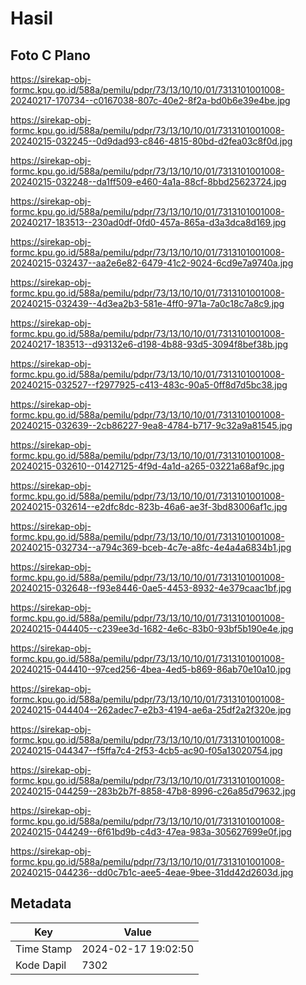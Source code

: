 # Hasil

## Foto C Plano

https://sirekap-obj-formc.kpu.go.id/588a/pemilu/pdpr/73/13/10/10/01/7313101001008-20240217-170734--c0167038-807c-40e2-8f2a-bd0b6e39e4be.jpg

https://sirekap-obj-formc.kpu.go.id/588a/pemilu/pdpr/73/13/10/10/01/7313101001008-20240215-032245--0d9dad93-c846-4815-80bd-d2fea03c8f0d.jpg

https://sirekap-obj-formc.kpu.go.id/588a/pemilu/pdpr/73/13/10/10/01/7313101001008-20240215-032248--da1ff509-e460-4a1a-88cf-8bbd25623724.jpg

https://sirekap-obj-formc.kpu.go.id/588a/pemilu/pdpr/73/13/10/10/01/7313101001008-20240217-183513--230ad0df-0fd0-457a-865a-d3a3dca8d169.jpg

https://sirekap-obj-formc.kpu.go.id/588a/pemilu/pdpr/73/13/10/10/01/7313101001008-20240215-032437--aa2e6e82-6479-41c2-9024-6cd9e7a9740a.jpg

https://sirekap-obj-formc.kpu.go.id/588a/pemilu/pdpr/73/13/10/10/01/7313101001008-20240215-032439--4d3ea2b3-581e-4ff0-971a-7a0c18c7a8c9.jpg

https://sirekap-obj-formc.kpu.go.id/588a/pemilu/pdpr/73/13/10/10/01/7313101001008-20240217-183513--d93132e6-d198-4b88-93d5-3094f8bef38b.jpg

https://sirekap-obj-formc.kpu.go.id/588a/pemilu/pdpr/73/13/10/10/01/7313101001008-20240215-032527--f2977925-c413-483c-90a5-0ff8d7d5bc38.jpg

https://sirekap-obj-formc.kpu.go.id/588a/pemilu/pdpr/73/13/10/10/01/7313101001008-20240215-032639--2cb86227-9ea8-4784-b717-9c32a9a81545.jpg

https://sirekap-obj-formc.kpu.go.id/588a/pemilu/pdpr/73/13/10/10/01/7313101001008-20240215-032610--01427125-4f9d-4a1d-a265-03221a68af9c.jpg

https://sirekap-obj-formc.kpu.go.id/588a/pemilu/pdpr/73/13/10/10/01/7313101001008-20240215-032614--e2dfc8dc-823b-46a6-ae3f-3bd83006af1c.jpg

https://sirekap-obj-formc.kpu.go.id/588a/pemilu/pdpr/73/13/10/10/01/7313101001008-20240215-032734--a794c369-bceb-4c7e-a8fc-4e4a4a6834b1.jpg

https://sirekap-obj-formc.kpu.go.id/588a/pemilu/pdpr/73/13/10/10/01/7313101001008-20240215-032648--f93e8446-0ae5-4453-8932-4e379caac1bf.jpg

https://sirekap-obj-formc.kpu.go.id/588a/pemilu/pdpr/73/13/10/10/01/7313101001008-20240215-044405--c239ee3d-1682-4e6c-83b0-93bf5b190e4e.jpg

https://sirekap-obj-formc.kpu.go.id/588a/pemilu/pdpr/73/13/10/10/01/7313101001008-20240215-044410--97ced256-4bea-4ed5-b869-86ab70e10a10.jpg

https://sirekap-obj-formc.kpu.go.id/588a/pemilu/pdpr/73/13/10/10/01/7313101001008-20240215-044404--262adec7-e2b3-4194-ae6a-25df2a2f320e.jpg

https://sirekap-obj-formc.kpu.go.id/588a/pemilu/pdpr/73/13/10/10/01/7313101001008-20240215-044347--f5ffa7c4-2f53-4cb5-ac90-f05a13020754.jpg

https://sirekap-obj-formc.kpu.go.id/588a/pemilu/pdpr/73/13/10/10/01/7313101001008-20240215-044259--283b2b7f-8858-47b8-8996-c26a85d79632.jpg

https://sirekap-obj-formc.kpu.go.id/588a/pemilu/pdpr/73/13/10/10/01/7313101001008-20240215-044249--6f61bd9b-c4d3-47ea-983a-305627699e0f.jpg

https://sirekap-obj-formc.kpu.go.id/588a/pemilu/pdpr/73/13/10/10/01/7313101001008-20240215-044236--dd0c7b1c-aee5-4eae-9bee-31dd42d2603d.jpg


## Metadata

| Key        | Value               |
| ---------- | ------------------- |
| Time Stamp | 2024-02-17 19:02:50 |
| Kode Dapil | 7302                |



